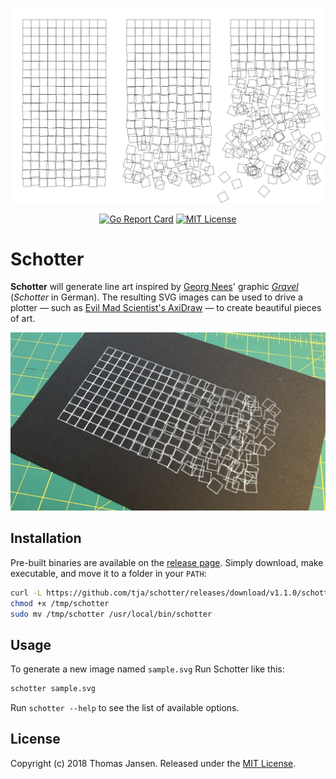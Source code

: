 <p align="center"><img width="800" src="images/header.jpg"></a></p>

<p align="center">
  <a href="https://goreportcard.com/report/github.com/tja/schotter"><img src="https://goreportcard.com/badge/github.com/tja/schotter" alt="Go Report Card"></a>
  <a href="https://github.com/tja/schotter/blob/master/LICENSE"><img src="http://img.shields.io/badge/license-MIT-brightgreen.svg" alt="MIT License"></a>
</p>

# Schotter

**Schotter** will generate line art inspired by [Georg Nees](https://en.wikipedia.org/wiki/Georg_Nees)' graphic
[*Gravel*](https://collections.vam.ac.uk/item/O221321/schotter-print-nees-georg/) (*Schotter* in German). The
resulting SVG images can be used to drive a plotter &mdash; such as [Evil Mad Scientist's
AxiDraw](https://axidraw.com) &mdash; to create beautiful pieces of art.

<p align="center"><img width="800" src="images/axidraw.jpg"></a></p>

## Installation

Pre-built binaries are available on the [release page](https://github.com/tja/schotter/releases/latest). Simply
download, make executable, and move it to a folder in your `PATH`:

```bash
curl -L https://github.com/tja/schotter/releases/download/v1.1.0/schotter-`uname -s`-`uname -m` >/tmp/schotter
chmod +x /tmp/schotter
sudo mv /tmp/schotter /usr/local/bin/schotter
```

## Usage

To generate a new image named `sample.svg` Run Schotter like this:

```bash
schotter sample.svg
```

Run `schotter --help` to see the list of available options.

## License

Copyright (c) 2018 Thomas Jansen. Released under the
[MIT License](https://github.com/tja/schotter/blob/master/LICENSE).
